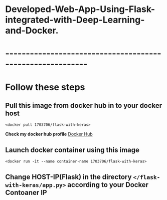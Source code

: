 # Developed-Web-App-Using-Flask-integrated-with-Deep-Learning-and-Docker.
# ----------------------------------------------------------

# Follow these steps

## Pull this image from docker hub in to your docker host

`<docker pull 1703706/flask-with-keras>`

**Check my docker hub profile**  [Docker Hub](https://hub.docker.com/u/1703706)

## Launch docker container using this image
`<docker run -it --name container-name 1703706/flask-with-keras>`


## Change HOST-IP(Flask) in the directory  `</flask-with-keras/app.py>` according to your Docker Contoaner IP
